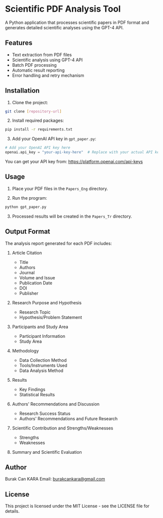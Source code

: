 # Scientific PDF Analysis Tool

A Python application that processes scientific papers in PDF format and generates detailed scientific analyses using the GPT-4 API.

## Features

- Text extraction from PDF files
- Scientific analysis using GPT-4 API
- Batch PDF processing
- Automatic result reporting
- Error handling and retry mechanism

## Installation

1. Clone the project:
```bash
git clone [repository-url]
```

2. Install required packages:
```bash
pip install -r requirements.txt
```

3. Add your OpenAI API key in `gpt_paper.py`:
```python
# Add your OpenAI API key here
openai.api_key = "your-api-key-here"  # Replace with your actual API key
```

You can get your API key from: https://platform.openai.com/api-keys

## Usage

1. Place your PDF files in the `Papers_Eng` directory.

2. Run the program:
```bash
python gpt_paper.py
```

3. Processed results will be created in the `Papers_Tr` directory.

## Output Format

The analysis report generated for each PDF includes:

1. Article Citation
   - Title
   - Authors
   - Journal
   - Volume and Issue
   - Publication Date
   - DOI
   - Publisher

2. Research Purpose and Hypothesis
   - Research Topic
   - Hypothesis/Problem Statement

3. Participants and Study Area
   - Participant Information
   - Study Area

4. Methodology
   - Data Collection Method
   - Tools/Instruments Used
   - Data Analysis Method

5. Results
   - Key Findings
   - Statistical Results

6. Authors' Recommendations and Discussion
   - Research Success Status
   - Authors' Recommendations and Future Research

7. Scientific Contribution and Strengths/Weaknesses
   - Strengths
   - Weaknesses

8. Summary and Scientific Evaluation

## Author

Burak Can KARA
Email: burakcankara@gmail.com

## License

This project is licensed under the MIT License - see the LICENSE file for details. 